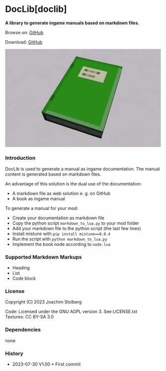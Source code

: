 DocLib[doclib]
==============

**A library to generate ingame manuals based on markdown files.**

Browse on: [GitHub](https://github.com/joe7575/doclib)

Download: [GitHub](https://github.com/joe7575/doclib/archive/master.zip)

![DocLib](https://github.com/joe7575/doclib/blob/master/screenshot.png)


### Introduction

DocLib is used to generate a manual as ingame documentation.
The manual content is generated based on markdown files.

An advantage of this solution is the dual use of the documentation:

- A markdown file as web solution e. g. on GitHub
- A book as ingame manual

To generate a manual for your mod:

- Create your documentation as markdown file
- Copy the python script `markdown_to_lua.py` to your mod folder
- Add your markdown file to the python script (the last few lines)
- Install mistune with `pip install mistune==0.8.4`
- Run the script with `python markdown_to_lua.py`
- Implement the book node according to `node.lua`


### Supported Markdown Markups

- Heading
- List
- Code block


### License

Copyright (C) 2023 Joachim Stolberg

Code: Licensed under the GNU AGPL version 3. See LICENSE.txt    
Textures: CC BY-SA 3.0 


### Dependencies 

none


### History

- 2023-07-30  V1.00  * First commit



